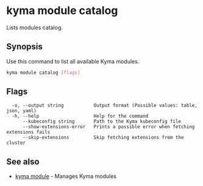 # kyma module catalog

Lists modules catalog.

## Synopsis

Use this command to list all available Kyma modules.

```bash
kyma module catalog [flags]
```

## Flags

```text
  -o, --output string           Output format (Possible values: table, json, yaml)
  -h, --help                    Help for the command
      --kubeconfig string       Path to the Kyma kubeconfig file
      --show-extensions-error   Prints a possible error when fetching extensions fails
      --skip-extensions         Skip fetching extensions from the cluster
```

## See also

* [kyma module](kyma_module.md) - Manages Kyma modules
